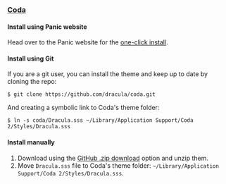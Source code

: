 ### [Coda](https://panic.com/coda/)

#### Install using Panic website

Head over to the Panic website for the [one-click install](https://panic.com/coda/plugins.php?id=132).

#### Install using Git

If you are a git user, you can install the theme and keep up to date by cloning the repo:

    $ git clone https://github.com/dracula/coda.git

And creating a symbolic link to Coda's theme folder:

    $ ln -s coda/Dracula.sss ~/Library/Application Support/Coda 2/Styles/Dracula.sss

#### Install manually

1.  Download using the [GitHub .zip download](https://github.com/dracula/coda/archive/master.zip) option and unzip them.
2.  Move `Dracula.sss` file to Coda's theme folder: `~/Library/Application Support/Coda 2/Styles/Dracula.sss`.
